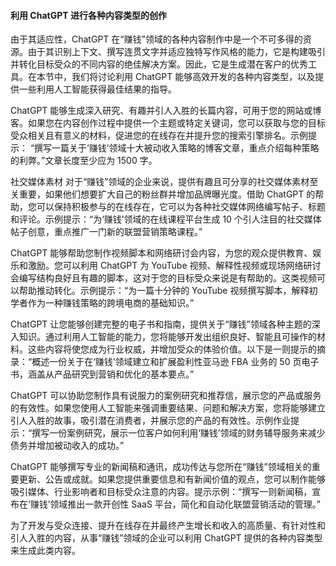 #### 利用 ChatGPT 进行各种内容类型的创作

由于其适应性，ChatGPT 在“赚钱”领域的各种内容制作中是一个不可多得的资源。由于其识别上下文、撰写连贯文字并适应独特写作风格的能力，它是构建吸引并转化目标受众的不同内容的绝佳解决方案。因此，它是生成潜在客户的优秀工具。在本节中，我们将讨论利用 ChatGPT 能够高效开发的各种内容类型，以及提供一些利用人工智能获得最佳结果的指导。

ChatGPT 能够生成深入研究、有趣并引人入胜的长篇内容，可用于您的网站或博客。如果您在内容创作过程中提供一个主题或特定关键词，您可以获取与您的目标受众相关且有意义的材料，促进您的在线存在并提升您的搜索引擎排名。示例提示： “撰写一篇关于‘赚钱’领域十大被动收入策略的博客文章，重点介绍每种策略的利弊。”文章长度至少应为 1500 字。

社交媒体素材 对于“赚钱”领域的企业来说，提供有趣且可分享的社交媒体素材至关重要，如果他们想要扩大自己的粉丝群并增加品牌曝光度。借助 ChatGPT 的帮助，您可以保持积极参与的在线存在，它可以为各种社交媒体网络编写帖子、标题和评论。示例提示：“为‘赚钱’领域的在线课程平台生成 10 个引人注目的社交媒体帖子创意，重点推广一门新的联盟营销策略课程。”

ChatGPT 能够帮助您制作视频脚本和网络研讨会内容，为您的观众提供教育、娱乐和激励。您可以利用 ChatGPT 为 YouTube 视频、解释性视频或现场网络研讨会编写结构良好且有趣的脚本，这对于您的目标受众来说是有帮助的。这类视频可以帮助推动转化。示例提示：“为一篇十分钟的 YouTube 视频撰写脚本，解释初学者作为一种赚钱策略的跨境电商的基础知识。”

ChatGPT 让您能够创建完整的电子书和指南，提供关于“赚钱”领域各种主题的深入知识。通过利用人工智能的能力，您将能够开发出组织良好、智能且可操作的材料。这些内容将使您成为行业权威，并增加受众的体验价值。以下是一则提示的摘录：“概述一份关于在‘赚钱’领域建立和扩展盈利性亚马逊 FBA 业务的 50 页电子书，涵盖从产品研究到营销和优化的基本要点。”

ChatGPT 可以协助您制作具有说服力的案例研究和推荐信，展示您的产品或服务的有效性。如果您使用人工智能来强调重要结果、问题和解决方案，您将能够建立引人入胜的故事，吸引潜在消费者，并展示您的产品的有效性。示例作业提示：“撰写一份案例研究，展示一位客户如何利用‘赚钱’领域的财务辅导服务来减少债务并增加被动收入的成功。”

ChatGPT 能够撰写专业的新闻稿和通讯，成功传达与您所在“赚钱”领域相关的重要更新、公告或成就。如果您提供重要信息和有新闻价值的观点，您可以制作能够吸引媒体、行业影响者和目标受众注意的内容。提示示例：“撰写一则新闻稿，宣布在‘赚钱’领域推出一款开创性 SaaS 平台，简化和自动化联盟营销活动的管理。”

为了开发与受众连接、提升在线存在并最终产生增长和收入的高质量、有针对性和引人入胜的内容，从事“赚钱”领域的企业可以利用 ChatGPT 提供的各种内容类型来生成此类内容。
